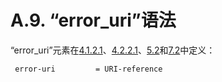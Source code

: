 A.9. “error_uri”语法
====================
“error_uri”元素在[4.1.2.1](../Section04/4.1.2.1.md)、[4.2.2.1](../Section04/4.2.2.1.md)、[5.2](../Section05/5.2.md)和[7.2](../Section07/7.2.md)中定义：

     error-uri         = URI-reference